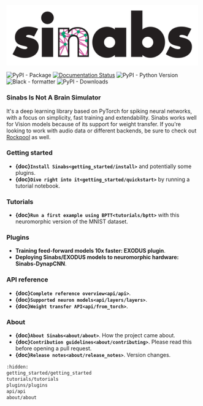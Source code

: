 <img src="_static/sinabs-logo-lowercase.png" alt="logo" width="500"/>

![PyPI - Package](https://img.shields.io/pypi/v/sinabs.svg) 
[![Documentation Status](https://img.shields.io/badge/docs-ok-green)](https://aictx.gitlab.io/sinabs) 
![PyPI - Python Version](https://img.shields.io/pypi/pyversions/sinabs?logo=python) 
![Black - formatter](https://img.shields.io/badge/code%20style-black-black) 
![PyPI - Downloads](https://img.shields.io/pypi/dd/sinabs)

### **Sinabs Is Not A Brain Simulator**
It's a deep learning library based on PyTorch for spiking neural networks, with a focus on simplicity, fast training and extendability. Sinabs works well for Vision models because of its support for weight transfer. If you're looking to work with audio data or different backends, be sure to check out [Rockpool](https://rockpool.ai/) as well.

### Getting started
* **{doc}`Install Sinabs<getting_started/install>`** and potentially some plugins.
* **{doc}`Dive right into it<getting_started/quickstart>`** by running a tutorial notebook.

### Tutorials
* **{doc}`Run a first example using BPTT<tutorials/bptt>`** with this neuromorphic version of the MNIST dataset.

### Plugins
* **Training feed-forward models 10x faster: EXODUS plugin**.
* **Deploying Sinabs/EXODUS models to neuromorphic hardware: Sinabs-DynapCNN**.

### API reference
* **{doc}`Complete reference overview<api/api>`**. 
* **{doc}`Supported neuron models<api/layers/layers>`**.
* **{doc}`Weight transfer API<api/from_torch>`**. 

### About
* **{doc}`About Sinabs<about/about>`**. How the project came about.
* **{doc}`Contribution guidelines<about/contributing>`**. Please read this before opening a pull request.
* **{doc}`Release notes<about/release_notes>`**. Version changes.


```{toctree}
:hidden:
getting_started/getting_started
tutorials/tutorials
plugins/plugins
api/api
about/about
```
